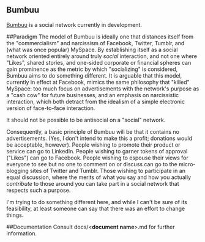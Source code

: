 Bumbuu
--------------------------------

[Bumbuu](http://bumbuu.com) is a social network currently in development.

##Paradigm
The model of Bumbuu is ideally one that distances itself from the "commercialism" and narcissism of Facebook, Twitter, Tumblr, and (what was once popular) MySpace. By establishing itself as a social network oriented entirely around truly *social* interaction, and not one where "Likes", shared stories, and one-sided corporate or financial spheres can gain prominence as the metric by which "socializing" is considered, Bumbuu aims to do something different. It is arguable that this model, currently in effect at Facebook, mimics the same philosophy that "killed" MySpace: too much focus on advertisements with the network's purpose as a "cash cow" for future businesses, and an emphasis on narcissistic interaction, which both detract from the idealism of a simple electronic version of face-to-face interaction.


It should not be possible to be antisocial on a "social" network.
 

Consequently, a basic principle of Bumbuu will be that it contains no advertisements. (Yes, I don't intend to make this a profit; donations would be acceptable, however). People wishing to promote their product or service can go to LinkedIn. People wishing to garner tokens of approval ("Likes") can go to Facebook. People wishing to espouse their views for everyone to see but no one to comment on or discuss can go to the micro-blogging sites of Twitter and Tumblr. Those wishing to participate in an equal discussion, where the merits of what you say and how you actually *contribute* to those around you can take part in a social network that respects such a purpose.


I'm trying to do something different here, and while I can't be sure of its feasibility, at least someone can say that there was an effort to change things.

##Documentation
Consult docs/\<**document name**\>.md for further information.
